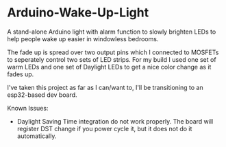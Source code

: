 # Arduino-Wake-Up-Light

A stand-alone Arduino light with alarm function to slowly brighten LEDs to help people wake up easier in windowless bedrooms.

The fade up is spread over two output pins which I connected to MOSFETs to seperately control two sets of LED strips.
For my build I used one set of warm LEDs and one set of Daylight LEDs to get a nice color change as it fades up.



I've taken this project as far as I can/want to, I'll be transitioning to an esp32-based dev board.  

Known Issues:
  - Daylight Saving Time integration do not work properly. The board will register DST change if you power cycle it, 
    but it does not do it automatically.

